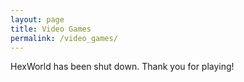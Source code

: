 ```yaml
---
layout: page
title: Video Games
permalink: /video_games/
---
```

HexWorld has been shut down. Thank you for playing!
